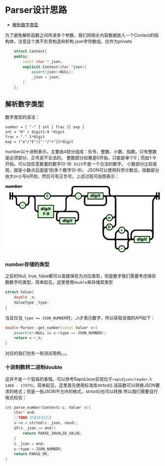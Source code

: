 <!--
 * @Author: your name
 * @Date: 2021-03-30 17:34:46
 * @LastEditTime: 2021-03-31 09:31:30
 * @LastEditors: Please set LastEditors
 * @Description: In User Settings Edit
 * @FilePath: /mztknJson/doc/Parser.md
-->
# Parser设计思路

* [解析数字类型](##解析数字类型)

为了避免解析函数之间传递多个参数，我们把相关内容数据放入一个Context的结构体。注意这个类不负责构造和析构 json字符数组，仅作为private

```c++
    struct Context{
    public:
        const char *_json;
        explicit Context(char *json){
            assert(json!=NULL);
            _json = json;
        }
    };

```

## 解析数字类型

数字类型的语法：

```
number = [ "-" ] int [ frac ][ exp ]
int = "0" / digit1-9 *digit
frac = "." 1*digit
exp = ("e"/"E")["-"/"+"]1*digit
```

number以十进制表示，主要由4部分组成：负号、整数、小数、指数。只有整数是必须部分，正号是不合法的。
整数部分如果是0开始，只能是单个0；而由1-9开始，可以加任意数量的数字(0-9). `0123`不是一个合法的数字。
小数部分比较直观，就是小数点后面是1到多个数字(0-9)。
JSON可以使用科学计数法，指数部分由大or小写e开始，然后可有正负号。上述过程可由图表示：

![number](./images/number.png)

### number存储的类型

之前的Null, true, false都可以直接保存为对应类型，但是数字我们需要考虑保存数数字的类型，简单起见，这里使用`double`来存储其类型

```c++
struct Value{
    double _n;
    ValueType _type;
}
```

当且仅当`_type == JSON_NUMBER`时，_n才表示数字，所以获取该值的API如下：

```c++
double Parser::get_number(const Value* v){
    assert(v!=NULL && v->type == JSON_NUMBER);
    return v->_n;
}
```

对应的我们也有一些测试用例。。。

### 十进制数转二进制double

这并不是一个容易的事情。可以参考RapidJson实现位于`rapidjson/reader.h 1468 - 1747行`。简单起见，这里首先使用标准库strtod().该函数可以转换JSON要求的格式；但是一些JSON不允许的格式，strtod()也可以转换
所以我们需要自行格式检验：

```c++
int parse_number(Context& c, Value* v){
    char* end;
    //TODO 检查是否合法
    v->n = strtod(c._json, &end);
    if(c._json == end){
        return PARSE_INVALID_VALUE;
    }
    c._json = end;
    v->type = JSON_NUMBER;
    return PARSE_OK;
}

```